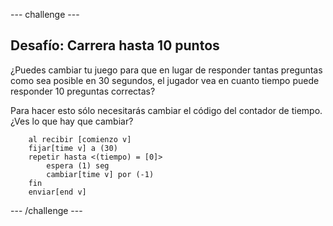 \--- challenge \---

## Desafío: Carrera hasta 10 puntos

¿Puedes cambiar tu juego para que en lugar de responder tantas preguntas como sea posible en 30 segundos, el jugador vea en cuanto tiempo puede responder 10 preguntas correctas?

Para hacer esto sólo necesitarás cambiar el código del contador de tiempo. ¿Ves lo que hay que cambiar?

```blocks
    al recibir [comienzo v]
    fijar[time v] a (30)
    repetir hasta <(tiempo) = [0]>
        espera (1) seg
        cambiar[time v] por (-1)
    fin
    enviar[end v]
```

\--- /challenge \---